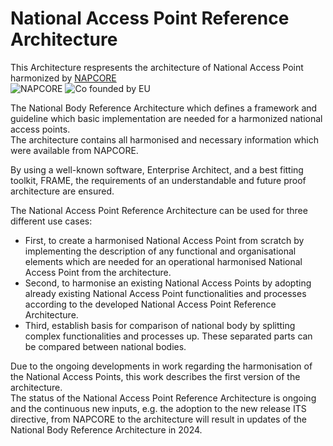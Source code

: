 # National Access Point Reference Architecture

This Architecture respresents the architecture of National Access Point harmonized by [NAPCORE](https://napcore.eu/)<br>
![NAPCORE](https://napcore.eu/wp-content/themes/napcore/images/napcore-logo.png)
![Co founded by EU](https://napcore.eu/wp-content/themes/napcore/images/eu.png)<br>

The National Body Reference Architecture which defines a framework and guideline which basic implementation are needed for a harmonized national access points.<br>
The architecture contains all harmonised and necessary information which were available from NAPCORE.  

By using a well-known software, Enterprise Architect, and a best fitting toolkit, FRAME, the requirements of an understandable and future proof architecture are ensured. 

The National Access Point Reference Architecture can be used for three different use cases: 
-  First, to create a harmonised National Access Point from scratch by implementing the description of any functional and organisational elements which are needed for an operational harmonised National Access Point from the architecture. <br>
-  Second, to harmonise an existing National Access Points by adopting already existing National Access Point functionalities and processes according to the developed National Access Point Reference Architecture. <br>
-  Third, establish basis for comparison of national body by splitting complex functionalities and processes up. These separated parts can be compared between national bodies. <br>

Due to the ongoing developments in work regarding the harmonisation of the National Access Points, this work describes the first version of the architecture.<br> The status of the National Access Point Reference Architecture is ongoing and the continuous new inputs, e.g. the adoption to the new release ITS directive, from NAPCORE to the architecture will result in updates of the National Body Reference Architecture in 2024.
